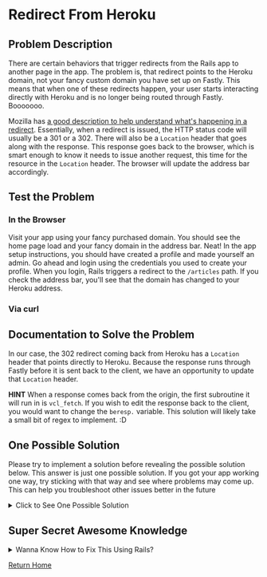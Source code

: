 # Redirect From Heroku

## Problem Description

There are certain behaviors that trigger redirects from the Rails app to another page in the app. The problem is, that redirect points to the Heroku domain, not your fancy custom domain you have set up on Fastly. This means that when one of these redirects happen, your user starts interacting directly with Heroku and is no longer being routed through Fastly. Booooooo.

Mozilla has [a good description to help understand what's happening in a redirect](https://developer.mozilla.org/en-US/docs/Web/HTTP/Redirections). Essentially, when a redirect is issued, the HTTP status code will usually be a 301 or a 302. There will also be a `Location` header that goes along with the response. This response goes back to the browser, which is smart enough to know it needs to issue another request, this time for the resource in the `Location` header. The browser will update the address bar accordingly.

## Test the Problem

### In the Browser

Visit your app using your fancy purchased domain. You should see the home page load and your fancy domain in the address bar. Neat! In the app setup instructions, you should have created a profile and made yourself an admin. Go ahead and login using the credentials you used to create your profile. When you login, Rails triggers a redirect to the `/articles` path. If you check the address bar, you'll see that the domain has changed to your Heroku address.

### Via curl



## Documentation to Solve the Problem

In our case, the 302 redirect coming back from Heroku has a `Location` header that points directly to Heroku. Because the response runs through Fastly before it is sent back to the client, we have an opportunity to update that `Location` header.

**HINT** When a response comes back from the origin, the first subroutine it will run in is `vcl_fetch`. If you wish to edit the response back to the client, you would want to change the `beresp.` variable. This solution will likely take a small bit of regex to implement. :D

## One Possible Solution

Please try to implement a solution before revealing the possible solution below. This answer is just one possible solution. If you got your app working one way, try sticking with that way and see where problems may come up. This can help you troubleshoot other issues better in the future

<details><summary>Click to See One Possible Solution</summary>
The primary thing we want to do is grab the response being sent back to the browser, and update the `Location` header to point to the domain that runs through Fastly.

Try implementing the following code in `vcl_fetch`:

```perl
if(beresp.http.Location ~ "salty-lake-12345.herokuapp.com(.*)") {
  set beresp.http.Location = re.group.1;
}
```

Here's what we're doing: We're checking to see if the backend response has a `Location` header that points to our Heroku app. That bit at the end, `(.*)`, will grab everything that comes after the domain. That value is the path that we're interested in. By surrounding it in parentheses, we're making a group out of whatever that URL happens to be. We can reference that value by calling `re.group.1`, which stands for `regex group 1`. If you want to be thorough, you can add in your protocol, `http://`, and your domain, `www.example.com`; however, if the browser receives a redirect that only contains the path, it assumes that it needs to keep using the same domain it was already working with, just go to a different path.

Clearly, you will need to change this code block so `salty-lake-12345.herokuapp.com` is replaced with your domain on Heroku.

</details>

## Super Secret Awesome Knowledge

<details><summary>Wanna Know How to Fix This Using Rails?</summary>
Rails has a really cool feature where if you send in an `x-forwarded-host` header, it will respect that header when it creates redirects. So if I pass my request to Rails, and it contains `x-forwarded-host: www.example.com`, when Rails issues a redirect, instead of pointing to the Heroku app, it will point to `www.example.com`.

To implement this solution, we can edit the code block we created when we [updated our host](../update_the_host.md). Try changing the snippets for `vcl_miss` and `vcl_pass` to the following:

```perl
if (req.backend == F_heroku) {
  set bereq.http.host = "salty-lake-12345.herokuapp.com";
  set bereq.http.x-forwarded-host = "www.example.com";
}
```

You will need to change this code block so `salty-lake-12345.herokuapp.com` points to your URL on Heroku and `www.example.com` is your purchased domain.
</details>

[Return Home](https://github.com/squeemishly/practice_blogger)
